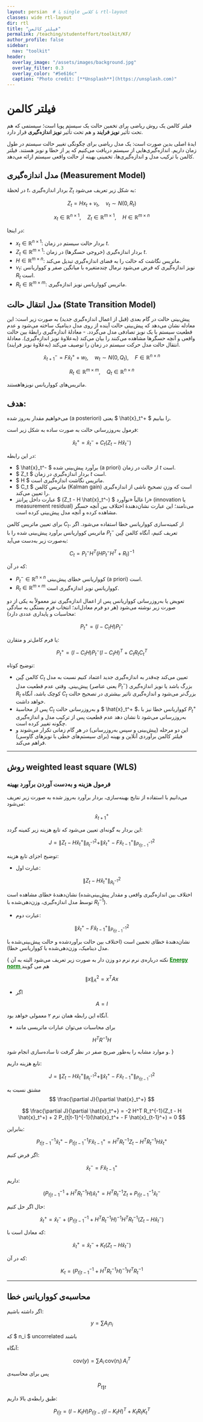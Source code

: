 ```yaml
---
layout: persian  # یا single با کلاس rtl-layout
classes: wide rtl-layout
dir: rtl
title: "فیلتر کالمن"
permalink: /teaching/studenteffort/toolkit/KF/
author_profile: false
sidebar:
  nav: "toolkit"
header:
  overlay_image: "/assets/images/background.jpg"
  overlay_filter: 0.3
  overlay_color: "#5e616c"
  caption: "Photo credit: [**Unsplash**](https://unsplash.com)"
---
```



# فیلتر کالمن
فیلتر کالمن یک روش ریاضی برای تخمین حالت یک سیستم پویا است؛ سیستمی که هم تحت تأثیر **نویز فرایند** و هم تحت تأثیر **نویز اندازه‌گیری** قرار دارد.

ایدهٔ اصلی بدین صورت است: 
یک مدل ریاضی برای چگونگی تغییر حالت سیستم در طول زمان داریم.  اندازه‌گیری‌هایی از سیستم دریافت می‌کنیم که پر از خطا و نویز هستند. فیلتر کالمن با ترکیب مدل و اندازه‌گیری‌ها، تخمینی بهینه از حالت واقعی سیستم ارائه می‌دهد.


## مدل اندازه‌گیری (Measurement Model)
در لحظهٔ $t$، بردار اندازه‌گیری $Z_t$ به شکل زیر تعریف می‌شود:


$$
Z_t = H x_t + v_t , \quad v_t \sim N(0, R_t)
$$

$$
    x_t \in \mathbb{R}^{n \times 1}, \quad Z_t \in \mathbb{R}^{m \times 1}, \quad H \in \mathbb{R}^{m \times n}
$$

در اینجا:

- $x_t \in \mathbb{R}^{n \times 1}$: بردار حالت سیستم در زمان $t$.
- $Z_t \in \mathbb{R}^{m \times 1}$: بردار اندازه‌گیری (خروجی حسگرها) در زمان $t$.
- $H \in \mathbb{R}^{m \times n}$: ماتریس نگاشت که حالت را به فضای اندازه‌گیری تبدیل می‌کند.
- $v_t$: نویز اندازه‌گیری که فرض می‌شود نرمال چندمتغیره با میانگین صفر و کوواریانس $R_t$ است.
- $R_t \in \mathbb{R}^{m \times m}$: ماتریس کوواریانس نویز اندازه‌گیری.


## مدل انتقال حالت (State Transition Model)
پیش‌بینی حالت در گام بعدی (قبل از اعمال اندازه‌گیری جدید) به صورت زیر است:
این معادله نشان می‌دهد که پیش‌بینی حالت آینده از روی مدل دینامیک ساخته می‌شود و عدم قطعیت سیستم با یک نویز تصادفی مدل می‌گردد. - معادلهٔ اندازه‌گیری رابطهٔ بین حالت واقعی و آنچه حسگرها مشاهده می‌کنند را بیان می‌کند (به‌علاوهٔ نویز اندازه‌گیری). معادلهٔ انتقال حالت مدل حرکت سیستم در زمان را توصیف می‌کند (به‌علاوهٔ نویز فرایند).


$$
 \hat{x}_{t+1}^- = F \hat{x}_t^+ + w_t , \quad w_t \sim N(0, Q_t), \quad F \in \mathbb{R}^{n \times n}
$$

$$
 R_t \in \mathbb{R}^{m \times m}, \quad Q_t \in \mathbb{R}^{n \times n}
$$

ماتریس‌های کوواریانس نویزهاهستند.

## هدف:

می‌خواهیم مقدار به‌روز شده (a posteriori) یعنی $ \hat{x}_t^+ $ را بیابیم.

فرمول به‌روزرسانی حالت به صورت ساده به شکل زیر است:

$$
\hat{x}_t^+ = \hat{x}_t^- + C_t (Z_t - H \hat{x}_t^-) 
$$

در این رابطه:
- $ \hat{x}_t^- $ برآورد پیش‌بینی شده (a priori) از حالت در زمان $t$ است.
- $ Z_t $ بردار اندازه‌گیری در زمان $t$ است.
- $ H $ ماتریس نگاشت اندازه‌گیری است.
- $ C_t $ ماتریس کالمن (Kalman gain) است که وزنِ تصحیحِ ناشی از اندازه‌گیری را تعیین می‌کند.
- عبارت داخل پرانتز $ (Z_t - H \hat{x}_t^-) $ را غالباً «نوآورد» (innovation یا measurement residual) می‌نامند؛ این عبارت نشان‌دهندهٔ اختلاف بین آنچه حسگر مشاهده کرده و آنچه مدل پیش‌بینی کرده است.

برای تعیین ماتریس کالمن $C_t$، از کمینه‌سازی کوواریانس خطا استفاده می‌شود. اگر ماتریس کوواریانس برآورد پیش‌بینی شده را با $P_t^-$ تعریف کنیم، آنگاه کالمن گِین به‌صورت زیر به‌دست می‌آید:

$$
C_t = P_t^- H^T \big( H P_t^- H^T + R_t \big)^{-1}
$$

که در آن:
- $P_t^- \in \mathbb{R}^{n \times n}$ کوواریانس خطای پیش‌بینی (a priori) است.
- $R_t \in \mathbb{R}^{m \times m}$ کوواریانس نویز اندازه‌گیری است.

تعویض یا به‌روزرسانی کوواریانس پس از اعمال اندازه‌گیری نیز معمولاً به یکی از دو صورت زیر نوشته می‌شود (هر دو فرم معادل‌اند؛ انتخاب فرم بستگی به سادگی محاسبات و پایداری عددی دارد):

$$
P_t^+ = (I - C_t H) P_t^-
$$

یا فرم کامل‌تر و متقارن:

$$
P_t^+ = (I - C_t H) P_t^- (I - C_t H)^T + C_t R_t C_t^T
$$

توضیح کوتاه:
- کالمن گِین $C_t$ تعیین می‌کند چه‌قدر به اندازه‌گیری جدید اعتماد کنیم نسبت به مدل پیش‌بینی. وقتی عدم قطعیت مدل (یعنی عناصر $P_t^-$) بزرگ باشد یا نویز اندازه‌گیری $R_t$ کوچک باشد، آنگاه $C_t$ بزرگ‌تر می‌شود و اندازه‌گیری تاثیر بیشتری در تصحیح حالت خواهد داشت.
- پس از محاسبهٔ $C_t$ و به‌روزرسانی حالت $ \hat{x}_t^+ $، کوواریانس خطا نیز با $P_t^+$ به‌روزرسانی می‌شود تا نشان دهد عدم قطعیت پس از ترکیب مدل و اندازه‌گیری چگونه تغییر کرده است.
- این دو مرحله (پیش‌بینی و سپس به‌روزرسانی) در هر گام زمانی تکرار می‌شوند و فیلتر کالمن برآوردی آنلاین و بهینه (برای سیستم‌های خطی با نویزهای گاوسی) فراهم می‌کند.



----------------------------------------------------------------------

## روش weighted least square (WLS)

### فرمول هزینه و به‌دست آوردن برآورد بهینه

می‌دانیم با استفاده از نتایج بهینه‌سازی، بردار برآورد به‌روز شده به صورت زیر تعریف می‌شود:

$$
\hat{x}_{t+1}^+
$$

این بردار به گونه‌ای تعیین می‌شود که تابع هزینه زیر کمینه گردد:

$$
J = \| Z_t - H \hat{x}_t^+ \|^2_{R_t^{-1}} + \| \hat{x}_t^+ - F \hat{x}_{t-1}^+ \|^2_{P_{t|t-1}^{-1}}
$$

توضیح اجزای تابع هزینه:

- عبارت اول:

$$
\| Z_t - H \hat{x}_t^+ \|^2_{R_t^{-1}}
$$

نشان‌دهندهٔ خطای مشاهده است (اختلاف بین اندازه‌گیری واقعی و مقدار پیش‌بینی‌شده توسط مدل اندازه‌گیری، وزن‌دهی‌شده با $R_t^{-1}$).

- عبارت دوم:

$$
\| \hat{x}_t^+ - F \hat{x}_{t-1}^+ \|^2_{P_{t|t-1}^{-1}}
$$

نشان‌دهندهٔ خطای تخمین است (اختلاف بین حالت برآوردشده و حالت پیش‌بینی‌شده با مدل دینامیک، وزن‌دهی‌شده با کوواریانس خطا).


{
نکته درباره‌ی نرم
 نرم دو وزن دار به صورت زیر تعریف می‌شود البته به آن 
 <a href="https://en.wikipedia.org/wiki/Norm_(mathematics)" style="text-decoration:underline; color:green;" target="_blank"><strong>  Energy norm 
 </strong></a>
 هم می گویند 


$$
\| x \|_A^2 = x^T A x
$$

- اگر 

$$
A = I
$$

آنگاه این رابطه همان نرم ۲ معمولی خواهد بود.

- برای محاسبات می‌توان عبارات ماتریسی مانند 

$$
H^T R^{-1} H
$$

و موارد مشابه را به‌طور صریح صفر در نظر گرفت تا ساده‌سازی انجام شود.
}



تابع هزینه داریم:

$$
J = \| Z_t - H \hat{x}_t^+ \|^2_{R_t^{-1}} + \| \hat{x}_t^+ - F \hat{x}_{t-1}^+ \|^2_{P_{t|t-1}^{-1}}
$$

مشتق نسبت به 
$$
\frac{\partial J}{\partial \hat{x}_t^+}
$$


$$
\frac{\partial J}{\partial \hat{x}_t^+} = -2 H^T R_t^{-1}(Z_t - H \hat{x}_t^+) + 2 P_{t|t-1}^{-1}(\hat{x}_t^+ - F \hat{x}_{t-1}^+) = 0
$$

بنابراین:

$$
P_{t|t-1}^{-1} \hat{x}_t^+ - P_{t|t-1}^{-1} F \hat{x}_{t-1}^+ = H^T R_t^{-1} Z_t - H^T R_t^{-1} H \hat{x}_t^+
$$

اگر فرض کنیم:

$$
\hat{x}_t^- = F \hat{x}_{t-1}^+
$$

داریم:

$$
(P_{t|t-1}^{-1} + H^T R_t^{-1} H)\hat{x}_t^+ = H^T R_t^{-1} Z_t + P_{t|t-1}^{-1} \hat{x}_t^-
$$

حال اگر حل کنیم:

$$
\hat{x}_t^+ = \hat{x}_t^- + (P_{t|t-1}^{-1} + H^T R_t^{-1} H)^{-1} H^T R_t^{-1}(Z_t - H \hat{x}_t^-)
$$

که معادل است با:

$$
\hat{x}_t^+ = \hat{x}_t^- + K_t (Z_t - H \hat{x}_t^-)
$$

که در آن:

$$
K_t = (P_{t|t-1}^{-1} + H^T R_t^{-1} H)^{-1} H^T R_t^{-1}
$$

------------------------------------------------------------------------

## محاسبه‌ی کوواریانس خطا

اگر داشته باشیم:

$$
y = \sum A_i n_i  
$$

که 
$ n_i $
uncorrelated
باشند 


آنگاه:

$$
\text{cov}(y) = \sum A_i \, \text{cov}(n_i) \, A_i^T
$$

پس برای محاسبه‌ی 

$$
P_{t\|t} 
$$

 طبق رابطه‌ی بالا داریم:

$$
P_{t|t} = (I - K_t H) P_{t|t-1} (I - K_t H)^T + K_t R_t K_t^T
$$
